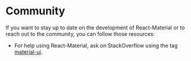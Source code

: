 # Community

If you want to stay up to date on the development of React-Material or to reach out to the community, you can follow those resources:

- For help using React-Material, ask on StackOverflow using the tag
[material-ui](http://stackoverflow.com/questions/tagged/react-material).
